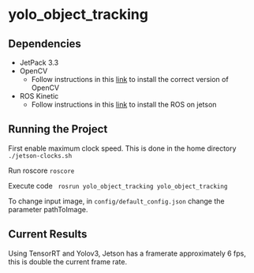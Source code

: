 # yolo_object_tracking

## Dependencies 
  * JetPack 3.3
  * OpenCV 
      * Follow instructions in this [link](https://jkjung-avt.github.io/opencv3-on-tx2/) to install the correct version of OpenCV
  * ROS Kinetic 
      * Follow instructions in this [link](https://www.jetsonhacks.com/2017/03/27/robot-operating-system-ros-nvidia-jetson-tx2/) to install the ROS on jetson 

## Running the Project

First enable maximum clock speed. This is done in the home directory ``` ./jetson-clocks.sh```

Run roscore ```roscore```

Execute code ``` rosrun yolo_object_tracking yolo_object_tracking```

To change input image, in ```config/default_config.json``` change the parameter pathToImage.

## Current Results

Using TensorRT and Yolov3, Jetson has a framerate approximately 6 fps, this is double the current frame rate. 
